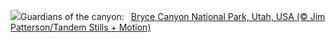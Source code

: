 ![](https://www.bing.com/th?id=OHR.BryceSnow_EN-GB7209658465_UHD.jpg&w=1000)Guardians of the canyon:&nbsp;&ensp;[Bryce Canyon National Park, Utah, USA (© Jim Patterson/Tandem Stills + Motion)](https://www.bing.com/th?id=OHR.BryceSnow_EN-GB7209658465_UHD.jpg)
<br><br/>
